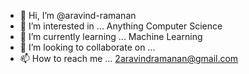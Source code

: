 - 👋 Hi, I’m @aravind-ramanan
- 👀 I’m interested in ... Anything Computer Science
- 🌱 I’m currently learning ... Machine Learning
- 💞️ I’m looking to collaborate on ... 
- 📫 How to reach me ... 2aravindramanan@gmail.com

<!---
aravind-ramanan/aravind-ramanan is a ✨ special ✨ repository because its `README.md` (this file) appears on your GitHub profile.
You can click the Preview link to take a look at your changes.
--->
